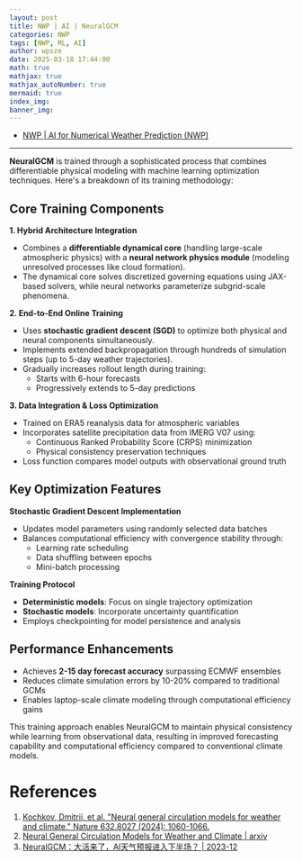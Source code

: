 ```yaml
---
layout: post
title: NWP | AI | NeuralGCM
categories: NWP
tags: [NWP, ML, AI]
author: wpsze
date: 2025-03-18 17:44:00
math: true
mathjax: true
mathjax_autoNumber: true
mermaid: true
index_img: 
banner_img: 
---
```


- [NWP | AI for Numerical Weather Prediction (NWP)](https://waipangsze.github.io/2024/10/09/AI-for-Numerical-Weather-Prediction-NWP/)

---

**NeuralGCM** is trained through a sophisticated process that combines differentiable physical modeling with machine learning optimization techniques. Here's a breakdown of its training methodology:

## Core Training Components

**1. Hybrid Architecture Integration**

- Combines a **differentiable dynamical core** (handling large-scale atmospheric physics) with a **neural network physics module** (modeling unresolved processes like cloud formation).
- The dynamical core solves discretized governing equations using JAX-based solvers, while neural networks parameterize subgrid-scale phenomena.

**2. End-to-End Online Training**

- Uses **stochastic gradient descent (SGD)** to optimize both physical and neural components simultaneously.
- Implements extended backpropagation through hundreds of simulation steps (up to 5-day weather trajectories).
- Gradually increases rollout length during training:
  - Starts with 6-hour forecasts
  - Progressively extends to 5-day predictions

**3. Data Integration & Loss Optimization**

- Trained on ERA5 reanalysis data for atmospheric variables
- Incorporates satellite precipitation data from IMERG V07 using:
  - Continuous Ranked Probability Score (CRPS) minimization
  - Physical consistency preservation techniques
- Loss function compares model outputs with observational ground truth

## Key Optimization Features

**Stochastic Gradient Descent Implementation**

- Updates model parameters using randomly selected data batches
- Balances computational efficiency with convergence stability through:
  - Learning rate scheduling
  - Data shuffling between epochs
  - Mini-batch processing

**Training Protocol**

- **Deterministic models**: Focus on single trajectory optimization
- **Stochastic models**: Incorporate uncertainty quantification
- Employs checkpointing for model persistence and analysis

## Performance Enhancements

- Achieves **2-15 day forecast accuracy** surpassing ECMWF ensembles
- Reduces climate simulation errors by 10-20% compared to traditional GCMs
- Enables laptop-scale climate modeling through computational efficiency gains

This training approach enables NeuralGCM to maintain physical consistency while learning from observational data, resulting in improved forecasting capability and computational efficiency compared to conventional climate models.

# References

1. [Kochkov, Dmitrii, et al. "Neural general circulation models for weather and climate." Nature 632.8027 (2024): 1060-1066.](https://www.nature.com/articles/s41586-024-07744-y)
2. [Neural General Circulation Models for Weather and Climate | arxiv](https://arxiv.org/abs/2311.07222)
3. [NeuralGCM：大活来了，AI天气预报进入下半场？ | 2023-12](https://mp.weixin.qq.com/s/wgJHpQ0Ww_IjoTPcuoDrbQ)